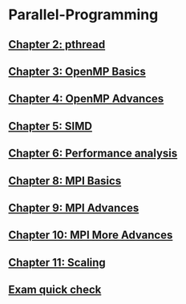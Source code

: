 # Parallel-Programming

## [Chapter 2: pthread](./chapter2_pthread.md)

## [Chapter 3: OpenMP Basics](./chapter3_openmp_basics.md)

## [Chapter 4: OpenMP Advances](./chapter4_openmp_advances.md)

## [Chapter 5: SIMD](./chapter5_simd.md)

## [Chapter 6: Performance analysis](./chapter6_performance_analysis.md)

## [Chapter 8: MPI Basics](./chapter8_mpi_basics.md)

## [Chapter 9: MPI Advances](./chapter9_mpi_advances.md)

## [Chapter 10: MPI More Advances](./chapter10_mpi_more_advances.md)

## [Chapter 11: Scaling](./chapter11_scaling.md)

## [Exam quick check](./exam_quick_check.md)